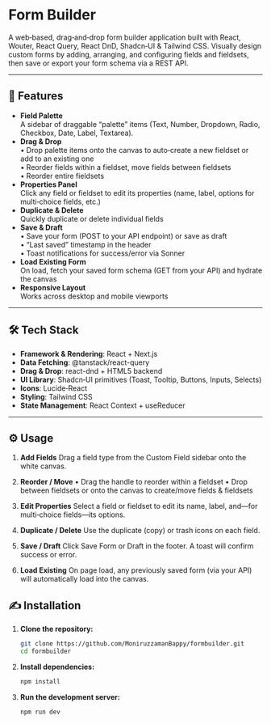 # Form Builder

A web‑based, drag‑and‑drop form builder application built with React, Wouter, React Query, React DnD, Shadcn‑UI & Tailwind CSS. Visually design custom forms by adding, arranging, and configuring fields and fieldsets, then save or export your form schema via a REST API.

---

## 🚀 Features

- **Field Palette**  
  A sidebar of draggable “palette” items (Text, Number, Dropdown, Radio, Checkbox, Date, Label, Textarea).  
- **Drag & Drop**  
  • Drop palette items onto the canvas to auto‑create a new fieldset or add to an existing one  
  • Reorder fields within a fieldset, move fields between fieldsets  
  • Reorder entire fieldsets  
- **Properties Panel**  
  Click any field or fieldset to edit its properties (name, label, options for multi‑choice fields, etc.)  
- **Duplicate & Delete**  
  Quickly duplicate or delete individual fields  
- **Save & Draft**  
  • Save your form (POST to your API endpoint) or save as draft  
  • “Last saved” timestamp in the header  
  • Toast notifications for success/error via Sonner  
- **Load Existing Form**  
  On load, fetch your saved form schema (GET from your API) and hydrate the canvas  
- **Responsive Layout**  
  Works across desktop and mobile viewports  

---

## 🛠 Tech Stack

- **Framework & Rendering**: React + Next.js  
- **Data Fetching**: @tanstack/react-query  
- **Drag & Drop**: react-dnd + HTML5 backend  
- **UI Library**: Shadcn‑UI primitives (Toast, Tooltip, Buttons, Inputs, Selects)  
- **Icons**: Lucide‑React  
- **Styling**: Tailwind CSS  
- **State Management**: React Context + useReducer  

---

## ⚙️ Usage

1. **Add Fields**
Drag a field type from the Custom Field sidebar onto the white canvas.

2. **Reorder / Move**
• Drag the handle to reorder within a fieldset
• Drop between fieldsets or onto the canvas to create/move fields & fieldsets

3. **Edit Properties**
Select a field or fieldset to edit its name, label, and––for multi‑choice fields––its options.

4. **Duplicate / Delete**
Use the duplicate (copy) or trash icons on each field.

5. **Save / Draft**
Click Save Form or Draft in the footer. A toast will confirm success or error.

6. **Load Existing**
On page load, any previously saved form (via your API) will automatically load into the canvas.

## ✍️ Installation

1. **Clone the repository:**

   ```bash
   git clone https://github.com/MoniruzzamanBappy/formbuilder.git
   cd formbuilder
2. **Install dependencies:**

   ```bash
   npm install
3. **Run the development server:**

   ```bash
   npm run dev